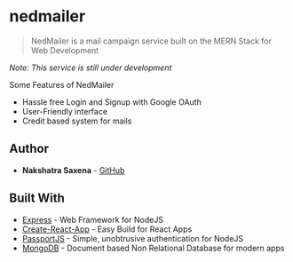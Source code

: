 # nedmailer

> NedMailer is a mail campaign service built on the MERN Stack for Web Development

_Note: This service is still under development_

Some Features of NedMailer

- Hassle free Login and Signup with Google OAuth
- User-Friendly interface
- Credit based system for mails

## Author

- **Nakshatra Saxena** - [GitHub](https://github.com/NakshatraCodes)

## Built With

- [Express](https://www.npmjs.com/package/express) - Web Framework for NodeJS
- [Create-React-App](https://www.npmjs.com/package/create-react-app) - Easy Build for React Apps
- [PassportJS](https://www.npmjs.com/package/passport) - Simple, unobtrusive authentication for NodeJS
- [MongoDB](https://www.mongodb.com/) - Document based Non Relational Database for modern apps
